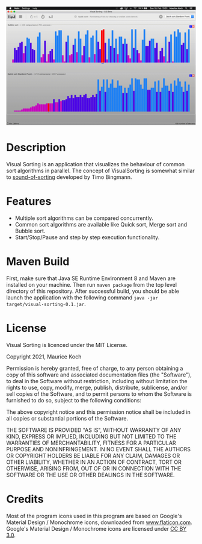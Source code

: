 ![visual-sorting-teaser.gif](graphics/visual-sorting-teaser.gif)

# Description

Visual Sorting is an application that visualizes the behaviour of common sort algorithms in parallel. 
The concept of VisualSorting is somewhat similar to [sound-of-sorting](https://github.com/bingmann/sound-of-sorting) developed by Timo Bingmann. 

# Features

* Multiple sort algorithms can be compared concurrently.
* Common sort algorithms are available like Quick sort, Merge sort and Bubble sort.
* Start/Stop/Pause and step by step execution functionality.

# Maven Build

First, make sure that Java SE Runtime Environment 8 and Maven are installed on your machine.
Then run `maven package` from the top level directory of this repository.
After successful build, you should be able launch the application with the following command `java -jar target/visual-sorting-0.1.jar`.

# License

Visual Sorting is licenced under the MIT License.

Copyright 2021, Maurice Koch

Permission is hereby granted, free of charge, to any person obtaining a copy of this software and associated documentation files (the "Software"), to deal in the Software without restriction, including without limitation the rights to use, copy, modify, merge, publish, distribute, sublicense, and/or sell copies of the Software, and to permit persons to whom the Software is furnished to do so, subject to the following conditions:

The above copyright notice and this permission notice shall be included in all copies or substantial portions of the Software.

THE SOFTWARE IS PROVIDED "AS IS", WITHOUT WARRANTY OF ANY KIND, EXPRESS OR IMPLIED, INCLUDING BUT NOT LIMITED TO THE WARRANTIES OF MERCHANTABILITY, FITNESS FOR A PARTICULAR PURPOSE AND NONINFRINGEMENT. IN NO EVENT SHALL THE AUTHORS OR COPYRIGHT HOLDERS BE LIABLE FOR ANY CLAIM, DAMAGES OR OTHER LIABILITY, WHETHER IN AN ACTION OF CONTRACT, TORT OR OTHERWISE, ARISING FROM, OUT OF OR IN CONNECTION WITH THE SOFTWARE OR THE USE OR OTHER DEALINGS IN THE SOFTWARE.

# Credits

Most of the program icons used in this program are based
on Google's Material Design / Monochrome icons, downloaded from www.flaticon.com.
Google's Material Design / Monochrome icons are licensed under [CC BY 3.0](https://creativecommons.org/licenses/by/3.0/).
